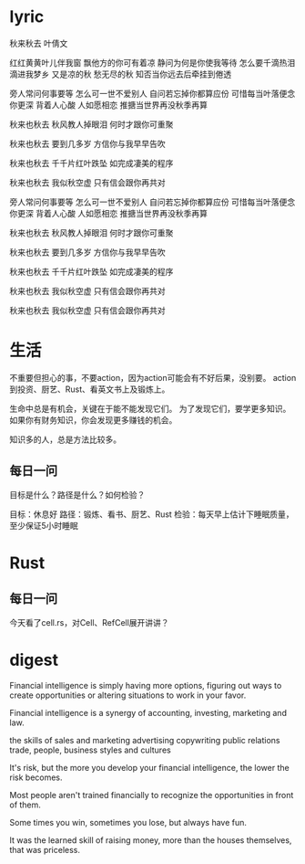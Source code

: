 # lyric

秋来秋去
  叶倩文

红红黄黄叶儿伴我窗
飘他方的你可有着凉
静问为何是你使我等待
怎么要千滴热泪滴进我梦乡
又是凉的秋 愁无尽的秋
知否当你远去后牵挂到倦透

旁人常问何事要等
怎么可一世不爱别人
自问若忘掉你都算应份
可惜每当叶落便念你更深
背着人心酸 人如愿相恋
推搪当世界再没秋季再算

秋来也秋去 秋风教人掉眼泪
何时才跟你可重聚

秋来也秋去 要到几多岁
方信你与我早早告吹

秋来也秋去 千千片红叶跌坠
如完成凄美的程序

秋来也秋去 我似秋空虚
只有信会跟你再共对

旁人常问何事要等
怎么可一世不爱别人
自问若忘掉你都算应份
可惜每当叶落便念你更深
背着人心酸 人如愿相恋
推搪当世界再没秋季再算

秋来也秋去 秋风教人掉眼泪
何时才跟你可重聚

秋来也秋去 要到几多岁
方信你与我早早告吹

秋来也秋去 千千片红叶跌坠
如完成凄美的程序

秋来也秋去 我似秋空虚
只有信会跟你再共对

秋来也秋去 我似秋空虚
只有信会跟你再共对

# 生活

不重要但担心的事，不要action，因为action可能会有不好后果，没别要。
action到投资、厨艺、Rust、看英文书上及锻炼上。

生命中总是有机会，关键在于能不能发现它们。
为了发现它们，要学更多知识。
如果你有财务知识，你会发现更多赚钱的机会。

知识多的人，总是方法比较多。

## 每日一问

目标是什么？路径是什么？如何检验？

目标：休息好
路径：锻炼、看书、厨艺、Rust
检验：每天早上估计下睡眠质量，至少保证5小时睡眠

# Rust

## 每日一问

今天看了cell.rs，对Cell、RefCell展开讲讲？

# digest

Financial intelligence is simply having more options,
figuring out ways to create opportunities or altering situations to work in your favor.

Financial intelligence is a synergy of accounting, investing, marketing and law.

the skills of sales and marketing
advertising copywriting
public relations
trade, people, business styles and cultures

It's risk, but the more you develop your financial intelligence, the lower
the risk becomes.

Most people aren't trained financially to recognize the opportunities in front of them.

Some times you win, sometimes you lose, but always have fun.

It was the learned skill of raising money, more than the houses themselves, that was priceless.

